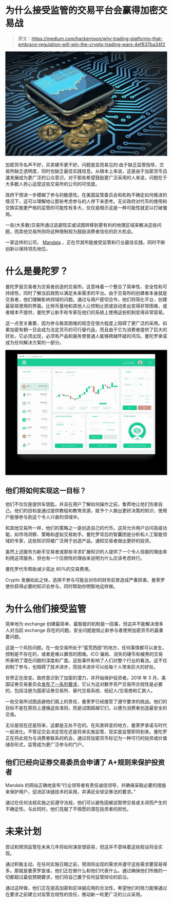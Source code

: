 # 为什么接受监管的交易平台会赢得加密交易战

> 原文：<https://medium.com/hackernoon/why-trading-platforms-that-embrace-regulation-will-win-the-crypto-trading-wars-4ef837ba34f2>

![](img/81a4cc1d877e13640d6f250fc3b99860.png)

加密货币名声不好，买卖硬币更不好。问题是显而易见的:由于缺乏监管指导，交易所缺乏透明度，同时也缺乏最佳实践信息。从根本上来说，这是由于加密货币迅速发展成为更广泛的公众意识。对于那些希望鼓励更广泛采用的人来说，问题在于大多数人担心运营这些交易所的公司的可信度。

政府干预进一步模糊了参与的敏感性。在美国监管委员会和机构不确定如何推进的情况下，这可以理解地让那些考虑参与的人停下来思考。无论政府对代币的使用和交换实施更严格的监管的可能性有多大，仅仅是暗示这是一种可能性就足以打破僵局。

一些(大多数)交易所通过逃避现实或试图转移到更有利的地理区域来解决这些问题，而其他交易所则将这种限制视为鼓励消费者信任的巨大机会。

一家这样的公司， [Mandala](https://mandalaex.com/) ，正在尽其所能接受监管和行业最佳实践，同时不断创新以保持领先地位。

# 什么是曼陀罗？

曼陀罗是交易者为交易者创造的交易所。这意味着一个整合了简单性、安全性和可持续性，同时了解当前趋势以满足未来需求的平台。由于交易所的创建者本身就是交易者，他们理解影响领域的问题。通过与用户密切合作，他们将简化平台，创建最容易使用的界面。比特币基地和其他人让控制止损或自动卖出变得非常困难，或者根本不提供，曼陀罗让新手和专家在他们的系统上使用这些机制变得非常容易。

这一点至关重要，因为参与极其困难的观念在很大程度上阻碍了更广泛的采用。如果加密有朝一日会成为法定货币的可行替代品，而且由于它为消费者提供了巨大的好处，它必须出现，必须有产品和服务使普通人能够跨越怀疑的鸿沟。曼陀罗承诺成为任何解决方案的一部分。

![](img/f28c9299208fbbd990f91ab415d4cea3.png)

## 他们将如何实现这一目标？

他们不仅仅是提供车钥匙，并且在用户了解如何操作之前，鲁莽地让他们伤害自己。他们的目标是通过提供教程和教育资源，赋予个人做出更好决策的知识，使用户能够参与到这个令人兴奋的领域中。

和其他交易所一样，他们的策略之一是创造自己的代币。这将允许用户访问高级功能，如市场洞察、策略和虚拟交易助手。曼陀罗背后的智囊团是分析和人工智能领域的专家，这些知识将被广泛用于创造产品，通知交易者做出更好的投资。

虽然上述服务为新手交易者或那些寻求扩展知识的人提供了一个令人信服的理由来利用这项服务，但也有一个压倒性的理由来说明为什么应该考虑转行。

曼陀罗代币帮助减少高达 80%的交易费用。

Crypto 发展如此之快，选择不参与可能会对你的财务前景造成严重损害。曼荼罗使你获得必要的知识去参与，同时帮助你明智地这样做。

# 为什么他们接受监管

简单地为 exchange 创建最简单、最智能的机制是一回事，但这并不能解决很多人对当前 exchange 存在的问题。安全问题是阻止新参与者使用加密货币的最重要问题。

这是一个风险问题。在一些交易所处于“蛮荒西部”的地方，任何事情都可以发生，控制是不存在的，或者是难以置信的困难。ICO 骗局、消失的硬币和被黑的交易所表明了潜在问题的深度和广度。这些事件影响了人们对整个行业的看法。这不仅抑制了参与，也阻碍了技术进步，而技术进步可以给每个人带来巨大的好处。

世界正在改变。政府意识到了加密的潜力，并开始保护投资者。2018 年 3 月，美国证券交易委员会[发布了一系列要求](https://www.sec.gov/news/public-statement/enforcement-tm-statement-potentially-unlawful-online-platforms-trading)，它认为这对数字资产交易所合规性是必要的，包括注册为国家证券交易所、替代交易系统、经纪人/交易商和汇款人。

一些交易所试图逃避他们肩上的责任，曼荼罗已经接受了遵守要求的挑战。他们的目标不是在原则上遵循这些准则，而是试图超越它们，以便为消费者创造最安全的交易。

无论是现在还是将来，这都是无处不在的。在风景转变的地方，曼荼罗承诺与时代一起进化。不管证交会决定现在还是将来实施监管，现实是监管即将到来。曼陀罗正在将此视为与消费者联系的机会，通过将加密货币标记为一种可行的投资或价值储存形式，监管成为更广泛参与的门户。

## 他们已经向证券交易委员会申请了 A+规则来保护投资者

Mandala 的网站正确地宣布“行业领导者有责任诚信领导，并确保采取必要的措施来保护用户，促进区块链技术的采用，并满足全球证券法的要求。”

通过在任何法规实施之前遵守法规，他们可以避免因被迫暂停交易或关闭而产生的不确定性。与此同时，他们克服了不情愿的潜在投资者的担忧。

# 未来计划

尝试和预测监管在未来几年将如何演变很容易，但这并不意味着这些假设将会实现。

通过积极主动，在任何实施日期之前，预测将出现的需求并遵守这些需求要容易得多。那就是曼荼罗是谁，他们正在做什么和他们代表什么。通过确保他们所做的一切都超过最低预期要求，他们将自己置于任何监管辩论的前沿。

通过这样做，他们正在提高加密和区块链应用的合法性，希望他们的努力能够通过在要求之前建立对监管合规性的信任，推动新一轮更广泛的公众采用。